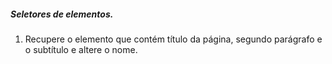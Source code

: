 ##### Seletores de elementos.
1. Recupere o elemento que contém título da página, segundo parágrafo e o subtítulo e altere o nome.
